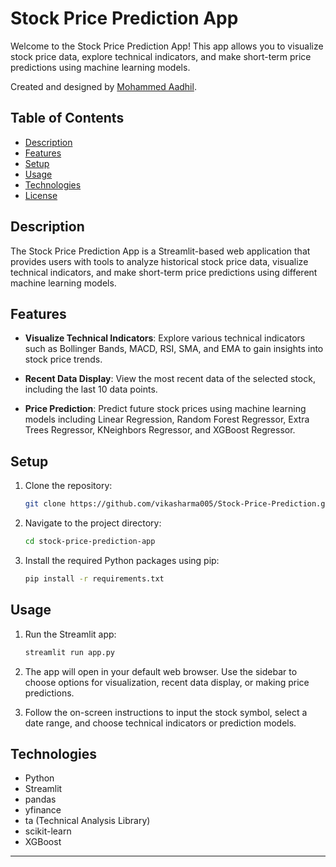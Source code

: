 # Stock Price Prediction App

Welcome to the Stock Price Prediction App! This app allows you to visualize stock price data, explore technical indicators, and make short-term price predictions using machine learning models.

Created and designed by [Mohammed Aadhil](www.linkedin.com/in/mohammed-aadhil-144245259).

## Table of Contents

- [Description](#description)
- [Features](#features)
- [Setup](#setup)
- [Usage](#usage)
- [Technologies](#technologies)
- [License](#license)

## Description

The Stock Price Prediction App is a Streamlit-based web application that provides users with tools to analyze historical stock price data, visualize technical indicators, and make short-term price predictions using different machine learning models.

## Features

- **Visualize Technical Indicators**: Explore various technical indicators such as Bollinger Bands, MACD, RSI, SMA, and EMA to gain insights into stock price trends.

- **Recent Data Display**: View the most recent data of the selected stock, including the last 10 data points.

- **Price Prediction**: Predict future stock prices using machine learning models including Linear Regression, Random Forest Regressor, Extra Trees Regressor, KNeighbors Regressor, and XGBoost Regressor.

## Setup

1. Clone the repository:
   ```sh
   git clone https://github.com/vikasharma005/Stock-Price-Prediction.git
   ```

2. Navigate to the project directory:
   ```sh
   cd stock-price-prediction-app
   ```

3. Install the required Python packages using pip:
   ```sh
   pip install -r requirements.txt
   ```

## Usage

1. Run the Streamlit app:
   ```sh
   streamlit run app.py
   ```

2. The app will open in your default web browser. Use the sidebar to choose options for visualization, recent data display, or making price predictions.

3. Follow the on-screen instructions to input the stock symbol, select a date range, and choose technical indicators or prediction models.

## Technologies

- Python
- Streamlit
- pandas
- yfinance
- ta (Technical Analysis Library)
- scikit-learn
- XGBoost


---
